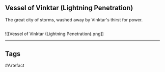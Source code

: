 ## Vessel of Vinktar (Lightning Penetration)
The great city of storms, washed away by Vinktar's thirst for power.
## 
![[Vessel of Vinktar (Lightning Penetration).png]]

---
## Tags
#Artefact